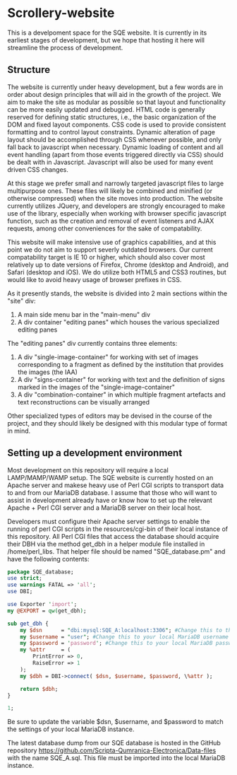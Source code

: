 # Scrollery-website
This is a develpoment space for the SQE website.  It is currently in its earliest stages of development, but we hope that hosting it here will streamline the process of development.

## Structure
The website is currently under heavy development, but a few words are in order about design principles that will aid in the growth of the project.  We aim to make the site as modular as possible so that layout and functionality can be more easily updated and debugged.  HTML code is generally reserved for defining static structures, i.e., the basic organization of the DOM and fixed layout components.  CSS code is used to provide consistent formatting and to control layout constraints.  Dynamic alteration of page layout should be accomplished through CSS whenever possible, and only fall back to javascript when necessary.  Dynamic loading of content and all event handling (apart from those events triggered directly via CSS) should be dealt with in Javascript.  Javascript will also be used for many event driven CSS changes.  

At this stage we prefer small and narrowly targeted javascript files to large multipurpose ones.  These files will likely be combined and minified (or otherwise compressed) when the site moves into production.  The website currently utilizes JQuery, and developers are strongly encouraged to make use of the library, especially when working with browser specific javascript function, such as the creation and removal of event listeners and AJAX requests, among other conveniences for the sake of compatability.

This website will make intensive use of graphics capabilities, and at this point we do not aim to support severly outdated browsers.  Our current compatability target is IE 10 or higher, which should also cover most relatively up to date versions of Firefox, Chrome (desktop and Android), and Safari (desktop and iOS).  We do utilize both HTML5 and CSS3 routines, but would like to avoid heavy usage of browser prefixes in CSS.

As it presently stands, the website is divided into 2 main sections within the "site" div:
1. A main side menu bar in the "main-menu" div
1. A div container "editing panes" which houses the various specialized editing panes

The "editing panes" div currently contains three elements:
1. A div "single-image-container" for working with set of images corresponding to a fragment as defined by the institution that provides the images (the IAA)
1. A div "signs-container" for working with text and the definition of signs marked in the images of the "single-image-container"
1. A div "combination-container" in which multiple fragment artefacts and text reconstructions can be visually arranged

Other specialized types of editors may be devised in the course of the project, and they should likely be designed with this modular type of format in mind.

## Setting up a development environment
Most development on this repository will require a local LAMP/MAMP/WAMP setup.  The SQE website is currently hosted on an Apache server and makese heavy use of Perl CGI scripts to transport data to and from our MariaDB database.  I assume that those who will want to assist in development already have or know how to set up the relevant Apache + Perl CGI server and a MariaDB server on their local host.

Developers must configure their Apache server settings to enable the running of perl CGI scripts in the resources/cgi-bin of their local instance of this repository.  All Perl CGI files that access the database should acquire their DBH via the method get_dbh in a helper module file installed in /home/perl_libs.  That helper file should be named "SQE_database.pm" and have the following contents:
```perl
package SQE_database;
use strict;
use warnings FATAL => 'all';
use DBI;

use Exporter 'import';
my @EXPORT = qw(get_dbh);

sub get_dbh {
    my $dsn      = "dbi:mysql:SQE_A:localhost:3306"; #Change this to the connection details of your local MariaDB server
    my $username = "user"; #Change this to your local MariaDB username
    my $password = 'password'; #Change this to your local MariaDB password
    my %attr     = (
        PrintError => 0,
        RaiseError => 1
    );         
    my $dbh = DBI->connect( $dsn, $username, $password, \%attr );

    return $dbh;
}

1;
```
Be sure to update the variable $dsn, $username, and $password to match the settings of your local MariaDB instance.

The latest database dump from our SQE database is hosted in the GitHub repository https://github.com/Scripta-Qumranica-Electronica/Data-files with the name SQE_A.sql.  This file must be imported into the local MariaDB instance.
